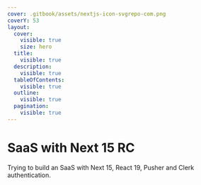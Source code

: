 ```yaml
---
cover: .gitbook/assets/nextjs-icon-svgrepo-com.png
coverY: 53
layout:
  cover:
    visible: true
    size: hero
  title:
    visible: true
  description:
    visible: true
  tableOfContents:
    visible: true
  outline:
    visible: true
  pagination:
    visible: true
---
```


# SaaS with Next 15 RC

Trying to build an SaaS with Next 15, React 19, Pusher and Clerk authentication.
